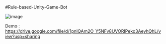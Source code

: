﻿#Rule-based-Unity-Game-Bot



![image](https://user-images.githubusercontent.com/66476775/149450824-b601fb8a-417c-4532-ac7c-836481dc075a.png)

Demo : https://drive.google.com/file/d/1pnIQAm2O_Y5NFv8UVORIPeko3AeyhQhL/view?usp=sharing

